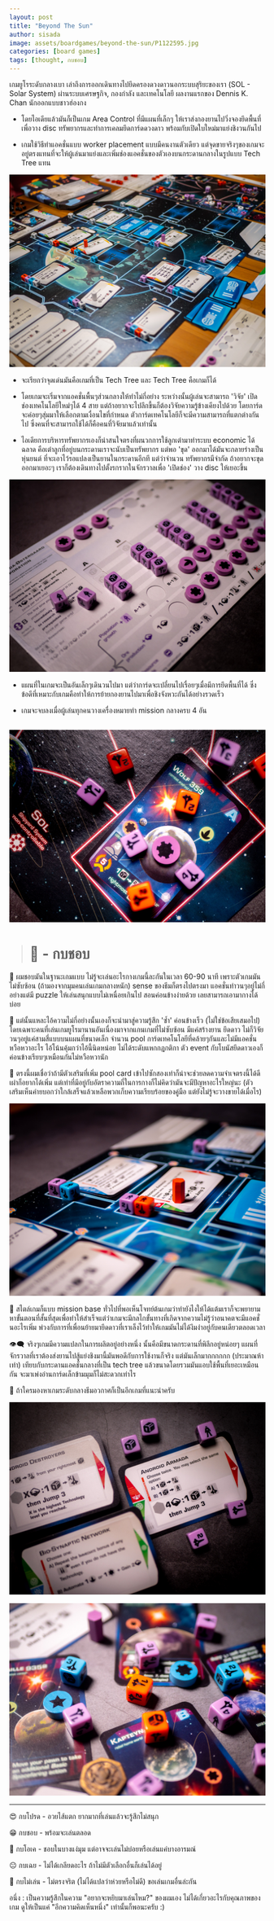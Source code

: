 ```yaml
---
layout: post
title: "Beyond The Sun"
author: sisada
image: assets/boardgames/beyond-the-sun/P1122595.jpg
categories: [board games]
tags: [thought, กบชอบ]
---
```

เกมยูโรระดับกลางเบา เล่าถึงการออกเดินทางไปยึดครองดวงดาวนอกระบบสุริยะของเรา (SOL - Solar System) ผ่านระบบเศรษฐกิจ, กองกำลัง และเทคโนโลยี ผลงานแรกของ Dennis K. Chan นักออกแบบชาวฮ่องกง

* โดยไอเดียแล้วมันก็เป็นเกม Area Control ที่มีแผนที่เล็กๆ ให้เราส่งกองยานไปวิ่งจองยึดพื้นที่เพื่อวาง disc ทรัพยากรและทำการเคลมยึดการ์ดดวงดาว พร้อมกับเปิดใบใหม่มาแย่งชิงวนกันไป

* เกมใช้วิธีทำแอคชั่นแบบ worker placement แบบมีคนงานตัวเดียว แต่จุดขายจริงๆของเกมจะอยู่ตรงแทนที่จะให้ผู้เล่นมาแย่งและเพิ่มช่องแอคชั่นของตัวเองบนกระดานกลางในรูปแบบ Tech Tree แทน

![alt tag](/assets/boardgames/beyond-the-sun/P1122591.jpg)

* จะเรียกว่าจุดเด่นมันคือเกมที่เป็น Tech Tree และ Tech Tree คือเกมก็ได้

* โดยเกมจะเริ่มจากแอคชั่นพื้นๆส่วนกลางให้ทำไม่กี่อย่าง ระหว่างนั้นผู้เล่นจะสามารถ 'วิจัย' เปิดช่องเทคโนโลยีใหม่ๆได้ 4 สาย แต่ถ้าอยากจะไปลึกขี้นก็ต้องวิจัยความรู้ข้างเคียงไปด้วย โดยการ์ดจะค่อยๆสุ่มมาให้เลือกตามเงื่อนไขที่กำหนด ตัวการ์ดเทคโนโลยีก็จะมีความสามารถที่แตกต่างกันไป ซึ่งคนที่จะสามารถใช้ได้ก็คือคนที่วิจัยมาแล้วเท่านั้น

* ไอเดียการบริหารทรัพยากรเองก็น่าสนใจตรงที่ผนวกการใช้ลูกเต๋ามาทำระบบ economic ได้ฉลาด คือเต๋าลูกที่อยู่บนกระดานเราจะนับเป็นทรัพยากร แต่พอ 'ขุด' ออกมาได้มันจะกลายร่างเป็นหุ่นยนต์ ที่จะเอาไว้รอแปลงเป็นยานในกระดานอีกที แต่ว่าจำนวน ทรัพยากรมีจำกัด ถ้าอยากจะขุดออกมาเยอะๆ เราก็ต้องเดินทางไปตั้งรกรากในจักรวาลเพื่อ 'เปิดช่อง' วาง disc ให้เยอะขึ้น

![alt tag](/assets/boardgames/beyond-the-sun/P1122608.jpg)

* แผนที่ในเกมจะเป็นอันเล็กๆเดินวนไปมา แต่ว่าการ์ดจะเปลี่ยนไปเรื่อยๆเมื่อมีการยึดพื้นที่ได้ ซึ่งข้อดีที่เหมาะกับเกมคือทำให้การย้ายกองยานไปมาเพื่อชิงจังหวะกันได้อย่างรวดเร็ว

* เกมจะจบลงเมื่อผู้เล่นทุกคนวางเครื่องหมายทำ mission กลางครบ 4 อัน

![alt tag](/assets/boardgames/beyond-the-sun/P1122612.jpg)
---

> # 🐸 - กบชอบ

🔹 ผมชอบมันในฐานะเกมแบบ ไม่รู้จะเล่นอะไรกางเกมนี้ละกันในเวลา 60-90 นาที เพราะตัวเกมมันไม่ซับซ้อน (ถ้ามองจากมุมคนเล่นเกมกลางหนัก) sense ของธีมก็ตรงไปตรงมา แอคชั่นทำวนๆอยู่ไม่กี่อย่างแต่มี puzzle ให้เล่นสนุกแบบไม่เหนื่อยเกินไป สอนค่อนข้างง่ายด้วย เลยสามารถเอามากางได้บ่อย

🔸 แต่นั้นแหละไอ้ความไม่กี่อย่างนั้นเองก็จะนำมาสู่ความรู้สึก 'ซ้ำ' ค่อนข้างเร็ว (ไม่ใช่ข้อเสียเสมอไป) โดยเฉพาะคนที่เล่นเกมยูโรมานานอันเนื่องมาจากแกนเกมที่ไม่ซับซ้อน มีแค่สร้างยาน ยึดดาว ไม่ก็วิจัย วนๆอยู่แค่สามสี่แบบบนแผนที่ขนาดเล็ก จำนวน pool การ์ดเทคโนโลยีที่คล้ายๆกันและไม่มีแอคชั่นหวือหวาอะไร ไอ้โน้นคุ้มกว่าไอ้นี้นิดหน่อย ไม่ได้ระดับแหกกฏกติกา ตัว event กับโบนัสยึดดาวเองก็ค่อนข้างเรียบๆเหมือนกันไม่หวือหวานัก 

🔸 ตรงนี้ผมเชื่อว่าถ้ามีตัวเสริมที่เพิ่ม pool card เข้าไปซักสองเท่าก็น่าจะช่วยลดความจำเจตรงนี้ได้ดี เผ่าก็อยากได้เพิ่ม แต่เท่าที่มีอยู่กับอัตราความถี่ในการกางก็ไม่คิดว่ามันจะมีปัญหาอะไรใหญ่นะ (ตัวเสริมเห็นค่ายบอกว่าใกล้เสร็จแล้วเหลือพวกเก็บความเรียบร้อยของคู่มือ แต่ยังไม่รู้จะวางขายได้เมื่อไร)

![alt tag](/assets/boardgames/beyond-the-sun/P1122614.jpg)

🔹 สไตล์เกมก็แบบ mission base ทั่วไปที่พอเห็นโจทย์ต้นเกมว่าทำยังไงให้ได้แต้มเราก็จะพยายามหาขั้นตอนที่สั้นที่สุดเพื่อทำให้สำเร็จแต่ว่าเกมจะมีกลไกขั้นทางที่เกิดจากความไม่รู้ว่าอนาคตจะมีแอคชั่นอะไรเพิ่ม พ่วงกับการที่เพื่อนย้ายมายึดดาวที่เราเล็งไว้ทำให้เกมมันไม่ได้งึมงำอยู่กับคนเดียวตลอดเวลา

👁‍🗨 จริงๆเกมมีความแปลกในการผลิตอยู่อย่างหนึ่ง นั้นคือมีขนาดกระดานที่พิลึกอยู่หน่อยๆ แผนที่จักรวาลที่เราต้องส่งยานไปสู้แย่งชิงมานี้มันพอดีกับการใช้งานก็จริง แต่มันเล็กมากกกกกก (ประมาณห้าเท่า) เทียบกับกระดานแอคชั่นกลางที่เป็น tech tree แล้วขนาดโดยรวมมันแอบใช้พื้นที่เยอะเหมือนกัน จะมาเพ่งอ่านการ์ดเล็กข้ามมุมก็ไม่สะดวกเท่าไร

🔹 ถ้าใครมองหาเกมระดับกลางธีมอวกาศก็เป็นอีกเกมที่แนะนำครับ

![alt tag](/assets/boardgames/beyond-the-sun/P1122618.jpg)

![alt tag](/assets/boardgames/beyond-the-sun/P1122626.jpg)

---


😍 กบโปรด - อวยไส้แตก ยากมากที่เล่นแล้วจะรู้สึกไม่สนุก

😁 กบชอบ - พร้อมจะเล่นตลอด

🙂 กบโอเค - ชอบในบางแง่มุม แต่อาจจะเล่นไม่บ่อยหรือเล่นแค่บางอารมณ์

😐 กบเฉย - ไม่ได้เกลียดอะไร ถ้าไม่มีตัวเลือกอื่นก็เล่นได้อยู่

🖕 กบไม่เล่น - ไม่ตรงจริต (ไม่ได้แปลว่าห่วยหรือไม่ดี) ขอเล่นเกมอื่นล่ะกัน

อนึ่ง : เป็นความรู้สึกในความ "อยากจะหยิบมาเล่นไหม?" ของผมเอง ไม่ได้เกี่ยวอะไรกับคุณภาพของเกม ดูให้เป็นแค่ "อีกความคิดเห็นหนึ่ง" เท่านั้นก็พอนะครับ :)




